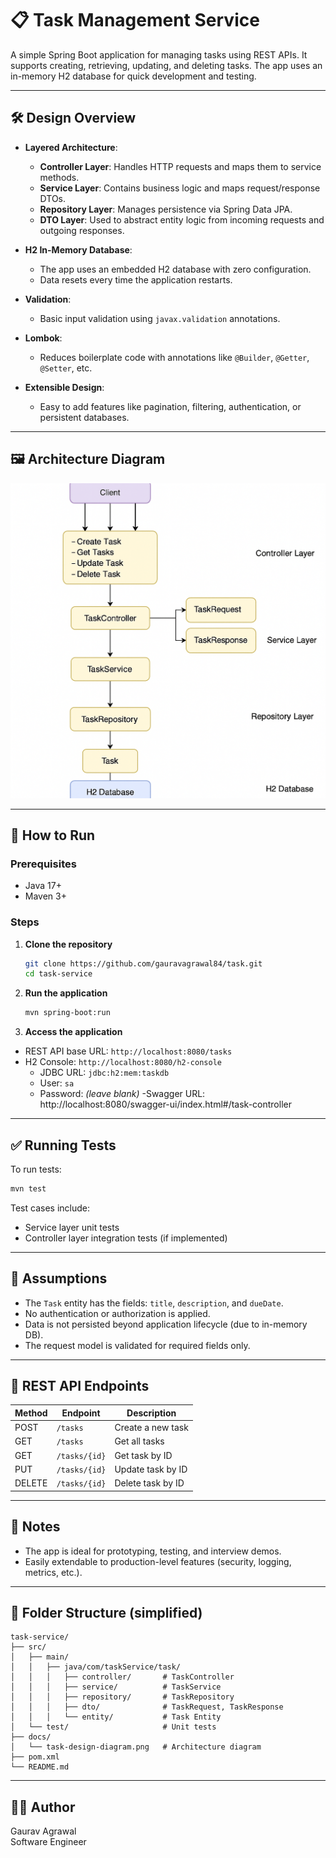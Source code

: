 # 📋 Task Management Service

A simple Spring Boot application for managing tasks using REST APIs. It supports creating, retrieving, updating, and deleting tasks. The app uses an in-memory H2 database for quick development and testing.

---

## 🛠 Design Overview

- **Layered Architecture**:
  - **Controller Layer**: Handles HTTP requests and maps them to service methods.
  - **Service Layer**: Contains business logic and maps request/response DTOs.
  - **Repository Layer**: Manages persistence via Spring Data JPA.
  - **DTO Layer**: Used to abstract entity logic from incoming requests and outgoing responses.

- **H2 In-Memory Database**:
  - The app uses an embedded H2 database with zero configuration.
  - Data resets every time the application restarts.

- **Validation**:
  - Basic input validation using `javax.validation` annotations.

- **Lombok**:
  - Reduces boilerplate code with annotations like `@Builder`, `@Getter`, `@Setter`, etc.

- **Extensible Design**:
  - Easy to add features like pagination, filtering, authentication, or persistent databases.

---

## 🖼 Architecture Diagram

![Task Management Design Diagram](./docs/task-design-diagram.png)

---

## 🚀 How to Run

### Prerequisites
- Java 17+
- Maven 3+

### Steps

1. **Clone the repository**

   ```bash
   git clone https://github.com/gauravagrawal84/task.git
   cd task-service
   ```

2. **Run the application**

   ```bash
   mvn spring-boot:run
   ```

3. **Access the application**
  - REST API base URL: `http://localhost:8080/tasks`
  - H2 Console: `http://localhost:8080/h2-console`
    - JDBC URL: `jdbc:h2:mem:taskdb`
    - User: `sa`
    - Password: *(leave blank)*
  -Swagger URL: http://localhost:8080/swagger-ui/index.html#/task-controller

---

## ✅ Running Tests

To run tests:

```bash
mvn test
```

Test cases include:
- Service layer unit tests
- Controller layer integration tests (if implemented)

---

## 🧠 Assumptions

- The `Task` entity has the fields: `title`, `description`, and `dueDate`.
- No authentication or authorization is applied.
- Data is not persisted beyond application lifecycle (due to in-memory DB).
- The request model is validated for required fields only.

---

## 📂 REST API Endpoints

| Method | Endpoint         | Description             |
|--------|------------------|-------------------------|
| POST   | `/tasks`         | Create a new task       |
| GET    | `/tasks`         | Get all tasks           |
| GET    | `/tasks/{id}`    | Get task by ID          |
| PUT    | `/tasks/{id}`    | Update task by ID       |
| DELETE | `/tasks/{id}`    | Delete task by ID       |

---

## 📎 Notes

- The app is ideal for prototyping, testing, and interview demos.
- Easily extendable to production-level features (security, logging, metrics, etc.).

---

## 📁 Folder Structure (simplified)

```
task-service/
├── src/
│   ├── main/
│   │   ├── java/com/taskService/task/
│   │   │   ├── controller/       # TaskController
│   │   │   ├── service/          # TaskService
│   │   │   ├── repository/       # TaskRepository
│   │   │   ├── dto/              # TaskRequest, TaskResponse
│   │   │   └── entity/           # Task Entity
│   └── test/                     # Unit tests
├── docs/
│   └── task-design-diagram.png   # Architecture diagram
├── pom.xml
└── README.md
```

---

## 👨‍💻 Author

Gaurav Agrawal  
Software Engineer
